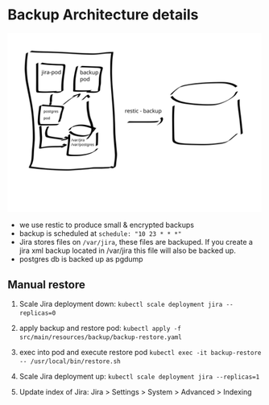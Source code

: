 # Backup Architecture details

![](backup.svg)

* we use restic to produce small & encrypted backups
* backup is scheduled at `schedule: "10 23 * * *"`
* Jira stores files on `/var/jira`, these files are backuped. If you create a jira xml backup located in /var/jira this file will also be backed up.
* postgres db is backed up as pgdump

## Manual restore

1) Scale Jira deployment down:
`kubectl scale deployment jira --replicas=0`

2) apply backup and restore pod:
`kubectl apply -f src/main/resources/backup/backup-restore.yaml`

3) exec into pod and execute restore pod
`kubectl exec -it backup-restore -- /usr/local/bin/restore.sh`

4) Scale Jira deployment up:
`kubectl scale deployment jira --replicas=1`

5) Update index of Jira:
Jira > Settings > System > Advanced > Indexing
